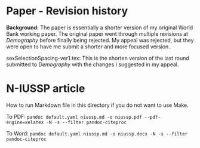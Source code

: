 # Paper - Revision history

**Background:** 
The paper is essentially a shorter version of my original World Bank working paper.
The original paper went through multiple revisions at *Demography* before finally being
rejected.
My appeal was rejected, but they were open to have me submit a shorter and more focused
version.

sexSelectionSpacing-ver1.tex: This is the shorten version of the last round submitted
to *Demography* with the changes I suggested in my appeal.


# N-IUSSP article

How to run Markdown file in this directory if you do not want to use Make.

To PDF: 
`pandoc default.yaml niussp.md -o niussp.pdf --pdf-engine=xelatex -N -s --filter pandoc-citeproc`

To Word:
`pandoc default.yaml niussp.md -o niussp.docx -N -s --filter pandoc-citeproc`





